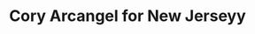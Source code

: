---
ee_id: '96'
site: '1'
type: '2'
url: 2010-057-cory-arcangel-for-new-jerseyy
title: Cory Arcangel for New Jerseyy
year: '2010'
display_year: '2010'
medium: Website
dims:
pitch: "​New Jerseyy website redesigned to look like the website of Pace Gallery"
ps:
live_url: http://www.newjerseyy.ch/arcangel_for_newjerseyy/
related:
youtube:
related_code:
imgs: new-jerseyy-2010-057-screen-shot-3-database-ih.jpg
subheading:
download:
add_credit:
add_credits:
commission:
layout: things-i-made
---